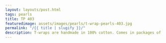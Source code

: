 ```yaml
---
layout: layouts/post.html
tags: pearls
title: TP 403
featuredimage: assets/images/pearls/t-wrap-pearls-403.jpg
permalink: "/{{ title | slugify }}/"
description: T-wraps are handmade in 100% cotton. Comes in packages of 10 pieces of the same design. Probably the worlds best commercial for any Fun Park.
---
```

